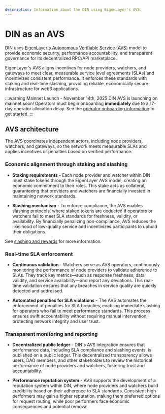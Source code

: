 ```yaml
---
description: Information about the DIN using EigenLayer's AVS.
---
```

# DIN as an AVS

DIN uses [EigenLayer's Autonomous Verifiable Service (AVS)](https://docs.eigencloud.xyz/products/eigenlayer/developers/concepts/avs-developer-guide) model to provide economic security, performance
accountability, and transparent governance for its decentralized RPC/API marketplace.

EigenLayer's AVS aligns incentives for node providers, watchers, and gateways to meet clear, measurable service
level agreements (SLAs) and incentivizes consistent performance. It enforces these standards with
staking and real-time slashing, providing reliable, economically secure infrastructure for web3 applications.

:::warning Mainnet Launch - November 14th, 2025
DIN AVS is launching on mainnet soon! Operators must begin onboarding **immediately**
due to a 17-day operator allocation delay. See the
[operator onboarding information](./operator-onboarding/index.md) to get started.
:::

## AVS architecture

The AVS coordinates independent actors, including node providers, watchers, and gateways, so the network
meets measurable SLAs and applies incentives or penalties based on verified performance.

### Economic alignment through staking and slashing

- **Staking requirements** - Each node provider and watcher within DIN must stake tokens through the
    EigenLayer AVS model, creating an economic commitment to their roles.
    This stake acts as collateral, guaranteeing that providers and watchers are financially invested in maintaining network standards.

- **Slashing mechanism** - To enforce compliance, the AVS enables slashing protocols, where staked tokens
    are deducted if operators or watchers fail to meet SLA standards for freshness, validity, or availability.
    By financially penalizing non-compliance, AVS reduces the likelihood of low-quality service and incentivizes participants to uphold their obligations.

See [slashing and rewards](slashing-and-rewards.md) for more information.

### Real-time SLA enforcement

- **Continuous validation** - Watchers serve as AVS operators, continuously monitoring the performance
    of node providers to validate adherence to SLAs.
    They track key metrics—such as response freshness, data validity, and service availability—and report any deviations.
    This real-time validation ensures that any breaches in service quality are quickly detected and addressed.

- **Automated penalties for SLA violations** - The AVS automates the enforcement of penalties for SLA breaches,
    enabling immediate slashing for operators who fail to meet performance standards.
    This process ensures swift accountability without requiring manual intervention, protecting network integrity and user trust.

### Transparent monitoring and reporting

- **Decentralized public ledger** - DIN's AVS integration ensures that performance data, including SLA
    compliance and slashing events, is published on a public ledger.
    This decentralized transparency allows users, DAO members, and other stakeholders to review the historical performance of node providers and watchers, fostering trust and accountability.

- **Performance reputation system** - AVS supports the development of a reputation system within DIN,
    where node providers and watchers build credibility based on their adherence to SLA standards.
    Consistent high performers may gain a higher reputation, making them preferred options for request routing, while poor performers face economic consequences and potential removal.
